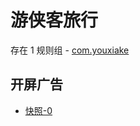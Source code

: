 # 游侠客旅行

存在 1 规则组 - [com.youxiake](/src/apps/com.youxiake.ts)

## 开屏广告

- [快照-0](https://i.gkd.li/import/12891979)

